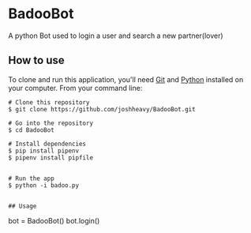 # BadooBot
A python Bot used to login a user and search a new partner(lover)

## How to use
To clone and run this application, you'll need [Git](https://git-scm.com/) and [Python](https://www.python.org/) installed on your computer. From your command line:
```
# Clone this repository
$ git clone https://github.com/joshheavy/BadooBot.git

# Go into the repository
$ cd BadooBot

# Install dependencies
$ pip install pipenv
$ pipenv install pipfile


# Run the app
$ python -i badoo.py


## Usage

```
bot = BadooBot()
bot.login()
```
